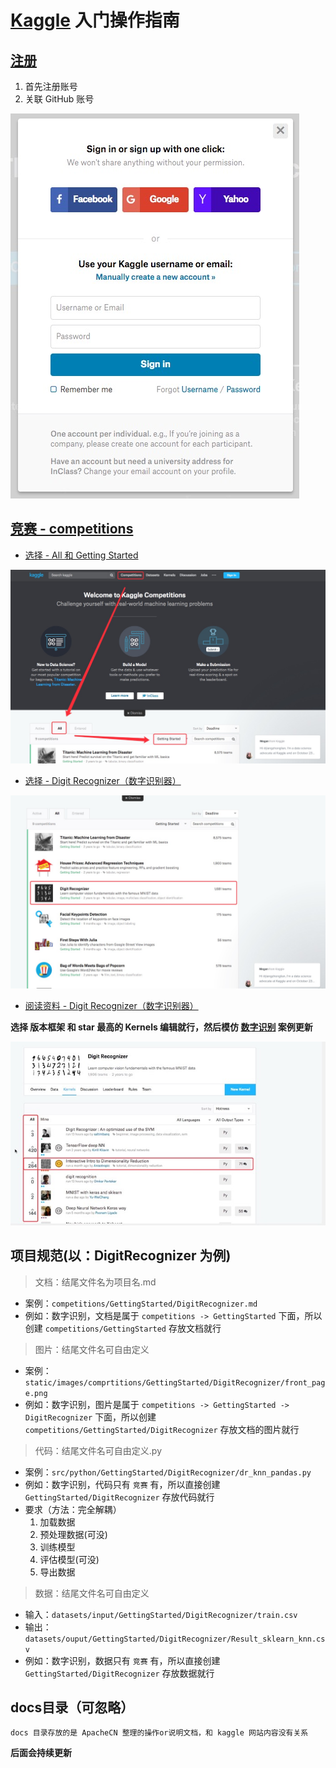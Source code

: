 # [Kaggle](https://www.kaggle.com) 入门操作指南

## [注册](https://www.kaggle.com/?login=true)

1. 首先注册账号
2. 关联 GitHub 账号

![](../static/images/doc/login.jpg)

## [竞赛 - competitions](https://www.kaggle.com/competitions)

* [选择 - All 和 Getting Started](https://www.kaggle.com/competitions?sortBy=deadline&group=all&page=1&pageSize=20&segment=gettingStarted)

![](..//static/images/doc/All-GettingStarted.jpg)

* [选择 - Digit Recognizer（数字识别器）](https://www.kaggle.com/c/digit-recognizer)

![](../static/images/doc/choose-digit-recognizer.jpg)

* [阅读资料 - Digit Recognizer（数字识别器）](https://www.kaggle.com/c/digit-recognizer)

**选择 版本框架 和 star 最高的 Kernels 编辑就行，然后模仿 [**数字识别**](../competitions/GettingStarted/DigitRecognizer.md) 案例更新**

![](/static/images/doc/read-digit-recognizer.jpg)

## 项目规范(以：DigitRecognizer 为例)

> 文档：结尾文件名为项目名.md

* 案例：`competitions/GettingStarted/DigitRecognizer.md`
* 例如：数字识别，文档是属于 `competitions -> GettingStarted` 下面，所以创建 `competitions/GettingStarted` 存放文档就行

> 图片：结尾文件名可自由定义

* 案例：`static/images/comprtitions/GettingStarted/DigitRecognizer/front_page.png`
* 例如：数字识别，图片是属于 `competitions -> GettingStarted -> DigitRecognizer` 下面，所以创建 `competitions/GettingStarted/DigitRecognizer` 存放文档的图片就行


> 代码：结尾文件名可自由定义.py

* 案例：`src/python/GettingStarted/DigitRecognizer/dr_knn_pandas.py`
* 例如：数字识别，代码只有 `竞赛` 有，所以直接创建 `GettingStarted/DigitRecognizer` 存放代码就行
* 要求（方法：完全解耦）
    1. 加载数据
    2. 预处理数据(可没)
    3. 训练模型
    4. 评估模型(可没)
    5. 导出数据

> 数据：结尾文件名可自由定义

* 输入：`datasets/input/GettingStarted/DigitRecognizer/train.csv`
* 输出：`datasets/ouput/GettingStarted/DigitRecognizer/Result_sklearn_knn.csv`
* 例如：数字识别，数据只有 `竞赛` 有，所以直接创建 `GettingStarted/DigitRecognizer` 存放数据就行

## docs目录（可忽略）

`docs 目录存放的是 ApacheCN 整理的操作or说明文档，和 kaggle 网站内容没有关系`

**后面会持续更新**
